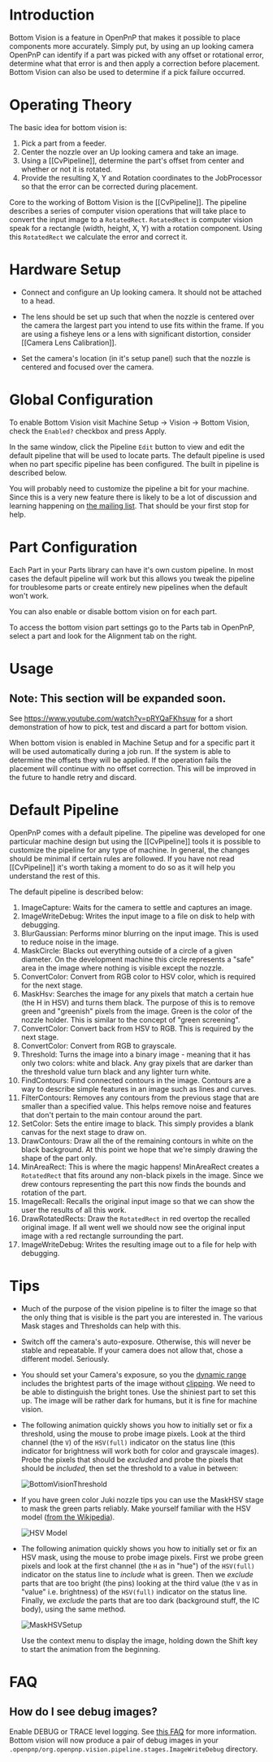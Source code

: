 # Introduction

Bottom Vision is a feature in OpenPnP that makes it possible to place components more accurately. Simply put, by using an up looking camera OpenPnP can identify if a part was picked with any offset or rotational error, determine what that error is and then apply a correction before placement. Bottom Vision can also be used to determine if a pick failure occurred.

# Operating Theory

The basic idea for bottom vision is:

1. Pick a part from a feeder.
2. Center the nozzle over an Up looking camera and take an image.
3. Using a [[CvPipeline]], determine the part's offset from center and whether or not it is rotated.
4. Provide the resulting X, Y and Rotation coordinates to the JobProcessor so that the error can be corrected during placement.

Core to the working of Bottom Vision is the [[CvPipeline]]. The pipeline describes a series of computer vision operations that will take place to convert the input image to a `RotatedRect`. `RotatedRect` is computer vision speak for a rectangle (width, height, X, Y) with a rotation component. Using this `RotatedRect` we calculate the error and correct it.

# Hardware Setup

* Connect and configure an Up looking camera. It should not be attached to a head.

* The lens should be set up such that when the nozzle is centered over the camera the largest part you intend to use fits within the frame. If you are using a fisheye lens or a lens with significant distortion, consider [[Camera Lens Calibration]].

* Set the camera's location (in it's setup panel) such that the nozzle is centered and focused over the camera.

# Global Configuration

To enable Bottom Vision visit Machine Setup -> Vision -> Bottom Vision, check the `Enabled?` checkbox and press Apply.

In the same window, click the Pipeline `Edit` button to view and edit the default pipeline that will be used to locate parts. The default pipeline is used when no part specific pipeline has been configured. The built in pipeline is described below.

You will probably need to customize the pipeline a bit for your machine. Since this is a very new feature there is likely to be a lot of discussion and learning happening on [the mailing list](http://groups.google.com/group/openpnp). That should be your first stop for help.

# Part Configuration

Each Part in your Parts library can have it's own custom pipeline. In most cases the default pipeline will work but this allows you tweak the pipeline for troublesome parts or create entirely new pipelines when the default won't work.

You can also enable or disable bottom vision on for each part.

To access the bottom vision part settings go to the Parts tab in OpenPnP, select a part and look for the Alignment tab on the right.

# Usage

## Note: This section will be expanded soon.

See https://www.youtube.com/watch?v=pRYQaFKhsuw for a short demonstration of how to pick, test and discard a part for bottom vision.

When bottom vision is enabled in Machine Setup and for a specific part it will be used automatically during a job run. If the system is able to determine the offsets they will be applied. If the operation fails the placement will continue with no offset correction. This will be improved in the future to handle retry and discard.

# Default Pipeline

OpenPnP comes with a default pipeline. The pipeline was developed for one particular machine design but using the [[CvPipeline]] tools it is possible to customize the pipeline for any type of machine. In general, the changes should be minimal if certain rules are followed. If you have not read [[CvPipeline]] it's worth taking a moment to do so as it will help you understand the rest of this.

The default pipeline is described below:

1. ImageCapture: Waits for the camera to settle and captures an image.
2. ImageWriteDebug: Writes the input image to a file on disk to help with debugging.
3. BlurGaussian: Performs minor blurring on the input image. This is used to reduce noise in the image.
4. MaskCircle: Blacks out everything outside of a circle of a given diameter. On the development machine this circle represents a "safe" area in the image where nothing is visible except the nozzle.
5. ConvertColor: Convert from RGB color to HSV color, which is required for the next stage.
6. MaskHsv: Searches the image for any pixels that match a certain hue (the H in HSV) and turns them black. The purpose of this is to remove green and "greenish" pixels from the image. Green is the color of the nozzle holder. This is similar to the concept of "green screening".
7. ConvertColor: Convert back from HSV to RGB. This is required by the next stage.
8. ConvertColor: Convert from RGB to grayscale.
9. Threshold: Turns the image into a binary image - meaning that it has only two colors: white and black. Any gray pixels that are darker than the threshold value turn black and any lighter turn white.
10. FindContours: Find connected contours in the image. Contours are a way to describe simple features in an image such as lines and curves.
11. FilterContours: Removes any contours from the previous stage that are smaller than a specified value. This helps remove noise and features that don't pertain to the main contour around the part.
12. SetColor: Sets the entire image to black. This simply provides a blank canvas for the next stage to draw on.
13. DrawContours: Draw all the of the remaining contours in white on the black background. At this point we hope that we're simply drawing the shape of the part only.
14. MinAreaRect: This is where the magic happens! MinAreaRect creates a `RotatedRect` that fits around any non-black pixels in the image. Since we drew contours representing the part this now finds the bounds and rotation of the part.
15. ImageRecall: Recalls the original input image so that we can show the user the results of all this work.
16. DrawRotatedRects: Draw the `RotatedRect` in red overtop the recalled original image. If all went well we should now see the original input image with a red rectangle surrounding the part.
17. ImageWriteDebug: Writes the resulting image out to a file for help with debugging.

# Tips

* Much of the purpose of the vision pipeline is to filter the image so that the only thing that is visible is the part you are interested in. The various Mask stages and Thresholds can help with this.
* Switch off the camera's auto-exposure. Otherwise, this will never be stable and repeatable. If your camera does not allow that, chose a different model. Seriously.
* You should set your Camera's exposure, so you the [dynamic range](https://en.wikipedia.org/wiki/Dynamic_range) includes the brightest parts of the image without [clipping](https://en.wikipedia.org/wiki/Clipping_(photography)). We need to be able to distinguish the bright tones. Use the shiniest part to set this up. The image will be rather dark for humans, but it is fine for machine vision. 
* The following animation quickly shows you how to initially set or fix a threshold, using the mouse to probe image pixels. Look at the third channel (the `V`) of the `HSV(full)` indicator on the status line (this indicator for brightness will work both for color and grayscale images). Probe the pixels that should be _excluded_ and probe the pixels that should be _included_, then set the threshold to a value in between:

  ![BottomVisionThreshold](https://user-images.githubusercontent.com/9963310/96963951-e1ac8180-1509-11eb-87c5-630dec575931.gif)

* If you have green color Juki nozzle tips you can use the MaskHSV stage to mask the green parts reliably. Make yourself familiar with the HSV model ([from the Wikipedia](https://en.wikipedia.org/wiki/HSL_and_HSV)). 

  ![HSV Model](https://user-images.githubusercontent.com/9963310/96978029-335f0700-151e-11eb-9833-802249f8b7ef.png)

* The following animation quickly shows you how to initially set or fix an HSV mask, using the mouse to probe image pixels. First we probe green pixels and look at the first channel (the `H` as in "hue") of the `HSV(full)` indicator on the status line to _include_ what is green. Then we _exclude_ parts that are too bright (the pins) looking at the third value (the `V` as in "value" i.e. brightness) of the `HSV(full)` indicator on the status line. Finally, we _exclude_ the parts that are too dark (background stuff, the IC body), using the same method. 

  ![MaskHSVSetup](https://user-images.githubusercontent.com/9963310/96976803-8e8ffa00-151c-11eb-8db1-edc0626316c7.gif)
  
  Use the context menu to display the image, holding down the Shift key to start the animation from the beginning.

# FAQ

## How do I see debug images?

Enable DEBUG or TRACE level logging. See [this FAQ](https://github.com/openpnp/openpnp/wiki/FAQ#how-do-i-turn-on-debug-logging) for more information. Bottom vision will now produce a pair of debug images in your `.openpnp/org.openpnp.vision.pipeline.stages.ImageWriteDebug` directory.
